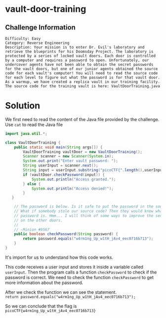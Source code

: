 # vault-door-training

## Challenge Information
```
Difficulty: Easy
Category: Reverse Engineering
Description: Your mission is to enter Dr. Evil's laboratory and retrieve the blueprints for his Doomsday Project. The laboratory is protected by a series of locked vault doors. Each door is controlled by a computer and requires a password to open. Unfortunately, our undercover agents have not been able to obtain the secret passwords for the vault doors, but one of our junior agents obtained the source code for each vault's computer! You will need to read the source code for each level to figure out what the password is for that vault door. As a warmup, we have created a replica vault in our training facility. The source code for the training vault is here: VaultDoorTraining.java
```

# Solution
We first need to read the content of the Java file provided by the challenge. Use `cat` to read the Java file

```java
import java.util.*;

class VaultDoorTraining {
    public static void main(String args[]) {
        VaultDoorTraining vaultDoor = new VaultDoorTraining();
        Scanner scanner = new Scanner(System.in);
        System.out.print("Enter vault password: ");
        String userInput = scanner.next();
        String input = userInput.substring("picoCTF{".length(),userInput.length()-1);
        if (vaultDoor.checkPassword(input)) {
            System.out.println("Access granted.");
        } else {
            System.out.println("Access denied!");
        }
   }

    // The password is below. Is it safe to put the password in the source code?
    // What if somebody stole our source code? Then they would know what our
    // password is. Hmm... I will think of some ways to improve the security
    // on the other doors.
    //
    // -Minion #9567
    public boolean checkPassword(String password) {
        return password.equals("w4rm1ng_Up_w1tH_jAv4_eec0716b713");
    }
}
```

It's import for us to understand how this code works.
<br>

This code receives a user input and stores it inside a variable called `userInput`. Then the program calls a function `checkPassword` to check if the password is correct. We need to check the function `checkPassword` to get more information about the password.
<br>

After we check the function we can see the statement.
<br>
`return password.equals("w4rm1ng_Up_w1tH_jAv4_eec0716b713");`

So we can conclude that the flag is
`picoCTF{w4rm1ng_Up_w1tH_jAv4_eec0716b713}`